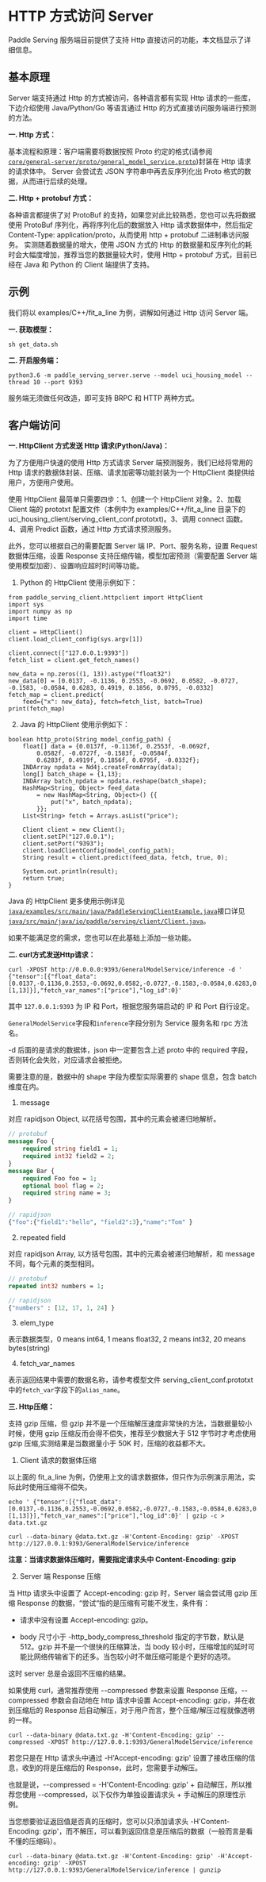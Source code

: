 # HTTP 方式访问 Server

Paddle Serving 服务端目前提供了支持 Http 直接访问的功能，本文档显示了详细信息。

## 基本原理

Server 端支持通过 Http 的方式被访问，各种语言都有实现 Http 请求的一些库，下边介绍使用 Java/Python/Go 等语言通过 Http 的方式直接访问服务端进行预测的方法。

**一. Http 方式：**

基本流程和原理：客户端需要将数据按照 Proto 约定的格式(请参阅[`core/general-server/proto/general_model_service.proto`](../../core/general-server/proto/general_model_service.proto))封装在 Http 请求的请求体中。
Server 会尝试去 JSON 字符串中再去反序列化出 Proto 格式的数据，从而进行后续的处理。

**二. Http + protobuf 方式：**

各种语言都提供了对 ProtoBuf 的支持，如果您对此比较熟悉，您也可以先将数据使用 ProtoBuf 序列化，再将序列化后的数据放入 Http 请求数据体中，然后指定 Content-Type: application/proto，从而使用 http + protobuf 二进制串访问服务。
实测随着数据量的增大，使用 JSON 方式的 Http 的数据量和反序列化的耗时会大幅度增加，推荐当您的数据量较大时，使用 Http + protobuf 方式，目前已经在 Java 和 Python 的 Client 端提供了支持。


## 示例

我们将以 examples/C++/fit_a_line 为例，讲解如何通过 Http 访问 Server 端。

**一. 获取模型：**

```shell
sh get_data.sh
```

**二. 开启服务端：**

```shell
python3.6 -m paddle_serving_server.serve --model uci_housing_model --thread 10 --port 9393
```
服务端无须做任何改造，即可支持 BRPC 和 HTTP 两种方式。


## 客户端访问

**一. HttpClient 方式发送 Http 请求(Python/Java)：**

为了方便用户快速的使用 Http 方式请求 Server 端预测服务，我们已经将常用的 Http 请求的数据体封装、压缩、请求加密等功能封装为一个 HttpClient 类提供给用户，方便用户使用。

使用 HttpClient 最简单只需要四步：1、创建一个 HttpClient 对象。2、加载 Client 端的 prototxt 配置文件（本例中为 examples/C++/fit_a_line 目录下的 uci_housing_client/serving_client_conf.prototxt)。3、调用 connect 函数。4、调用 Predict 函数，通过 Http 方式请求预测服务。

此外，您可以根据自己的需要配置 Server 端 IP、Port、服务名称，设置 Request 数据体压缩，设置 Response 支持压缩传输，模型加密预测（需要配置 Server 端使用模型加密）、设置响应超时时间等功能。

1. Python 的 HttpClient 使用示例如下：

```
from paddle_serving_client.httpclient import HttpClient
import sys
import numpy as np
import time

client = HttpClient()
client.load_client_config(sys.argv[1])

client.connect(["127.0.0.1:9393"])
fetch_list = client.get_fetch_names()

new_data = np.zeros((1, 13)).astype("float32")
new_data[0] = [0.0137, -0.1136, 0.2553, -0.0692, 0.0582, -0.0727, -0.1583, -0.0584, 0.6283, 0.4919, 0.1856, 0.0795, -0.0332]
fetch_map = client.predict(
    feed={"x": new_data}, fetch=fetch_list, batch=True)
print(fetch_map)
```

2. Java 的 HttpClient 使用示例如下：

```
boolean http_proto(String model_config_path) {
    float[] data = {0.0137f, -0.1136f, 0.2553f, -0.0692f,
        0.0582f, -0.0727f, -0.1583f, -0.0584f,
        0.6283f, 0.4919f, 0.1856f, 0.0795f, -0.0332f};
    INDArray npdata = Nd4j.createFromArray(data);
    long[] batch_shape = {1,13};
    INDArray batch_npdata = npdata.reshape(batch_shape);
    HashMap<String, Object> feed_data
        = new HashMap<String, Object>() {{
            put("x", batch_npdata);
        }};
    List<String> fetch = Arrays.asList("price");
    
    Client client = new Client();
    client.setIP("127.0.0.1");
    client.setPort("9393");
    client.loadClientConfig(model_config_path);
    String result = client.predict(feed_data, fetch, true, 0);
    
    System.out.println(result);
    return true;
}
```

Java 的 HttpClient 更多使用示例详见[`java/examples/src/main/java/PaddleServingClientExample.java`](../../java/examples/src/main/java/PaddleServingClientExample.java)接口详见[`java/src/main/java/io/paddle/serving/client/Client.java`](../../java/src/main/java/io/paddle/serving/client/Client.java)。

如果不能满足您的需求，您也可以在此基础上添加一些功能。


**二. curl方式发送Http请求：**

```shell
curl -XPOST http://0.0.0.0:9393/GeneralModelService/inference -d ' {"tensor":[{"float_data":[0.0137,-0.1136,0.2553,-0.0692,0.0582,-0.0727,-0.1583,-0.0584,0.6283,0.4919,0.1856,0.0795,-0.0332],"elem_type":1,"name":"x","alias_name":"x","shape":[1,13]}],"fetch_var_names":["price"],"log_id":0}'
```

其中 `127.0.0.1:9393` 为 IP 和 Port，根据您服务端启动的 IP 和 Port 自行设定。

`GeneralModelService`字段和`inference`字段分别为 Service 服务名和 rpc 方法名。

-d 后面的是请求的数据体，json 中一定要包含上述 proto 中的 required 字段，否则转化会失败，对应请求会被拒绝。

需要注意的是，数据中的 shape 字段为模型实际需要的 shape 信息，包含 batch 维度在内。

1. message

对应 rapidjson Object, 以花括号包围，其中的元素会被递归地解析。

```protobuf
// protobuf
message Foo {
    required string field1 = 1;
    required int32 field2 = 2;  
}
message Bar { 
    required Foo foo = 1; 
    optional bool flag = 2;
    required string name = 3;
}

// rapidjson
{"foo":{"field1":"hello", "field2":3},"name":"Tom" }
```

2. repeated field

对应 rapidjson Array, 以方括号包围，其中的元素会被递归地解析，和 message 不同，每个元素的类型相同。

```protobuf
// protobuf
repeated int32 numbers = 1;

// rapidjson
{"numbers" : [12, 17, 1, 24] }
```
3. elem_type

表示数据类型，0 means int64, 1 means float32, 2 means int32, 20 means bytes(string)

4. fetch_var_names

表示返回结果中需要的数据名称，请参考模型文件 serving_client_conf.prototxt 中的`fetch_var`字段下的`alias_name`。

**三. Http压缩：**

支持 gzip 压缩，但 gzip 并不是一个压缩解压速度非常快的方法，当数据量较小时候，使用 gzip 压缩反而会得不偿失，推荐至少数据大于 512 字节时才考虑使用 gzip 压缩,实测结果是当数据量小于 50K 时，压缩的收益都不大。

1. Client 请求的数据体压缩

以上面的 fit_a_line 为例，仍使用上文的请求数据体，但只作为示例演示用法，实际此时使用压缩得不偿失。

```shell
echo ' {"tensor":[{"float_data":[0.0137,-0.1136,0.2553,-0.0692,0.0582,-0.0727,-0.1583,-0.0584,0.6283,0.4919,0.1856,0.0795,-0.0332],"elem_type":1,"shape":[1,13]}],"fetch_var_names":["price"],"log_id":0}' | gzip -c > data.txt.gz
```

```shell
curl --data-binary @data.txt.gz -H'Content-Encoding: gzip' -XPOST http://127.0.0.1:9393/GeneralModelService/inference
```

**注意：当请求数据体压缩时，需要指定请求头中 Content-Encoding: gzip**

2. Server 端 Response 压缩

当 Http 请求头中设置了 Accept-encoding: gzip 时，Server 端会尝试用 gzip 压缩 Response 的数据，“尝试“指的是压缩有可能不发生，条件有：

- 请求中没有设置 Accept-encoding: gzip。

- body 尺寸小于 -http_body_compress_threshold 指定的字节数，默认是 512。gzip 并不是一个很快的压缩算法，当 body 较小时，压缩增加的延时可能比网络传输省下的还多。当包较小时不做压缩可能是个更好的选项。

这时 server 总是会返回不压缩的结果。

如果使用 curl，通常推荐使用 --compressed 参数来设置 Response 压缩，--compressed 参数会自动地在 http 请求中设置 Accept-encoding: gzip，并在收到压缩后的 Response 后自动解压，对于用户而言，整个压缩/解压过程就像透明的一样。

```shell
curl --data-binary @data.txt.gz -H'Content-Encoding: gzip' --compressed -XPOST http://127.0.0.1:9393/GeneralModelService/inference
```

若您只是在 Http 请求头中通过 -H'Accept-encoding: gzip' 设置了接收压缩的信息，收到的将是压缩后的 Response，此时，您需要手动解压。

也就是说，--compressed = -H'Content-Encoding: gzip' + 自动解压，所以推荐您使用 --compressed，以下仅作为单独设置请求头 + 手动解压的原理性示例。

当您想要验证返回值是否真的压缩时，您可以只添加请求头 -H'Content-Encoding: gzip'，而不解压，可以看到返回信息是压缩后的数据（一般而言是看不懂的压缩码）。

```shell
curl --data-binary @data.txt.gz -H'Content-Encoding: gzip' -H'Accept-encoding: gzip' -XPOST http://127.0.0.1:9393/GeneralModelService/inference | gunzip
```


